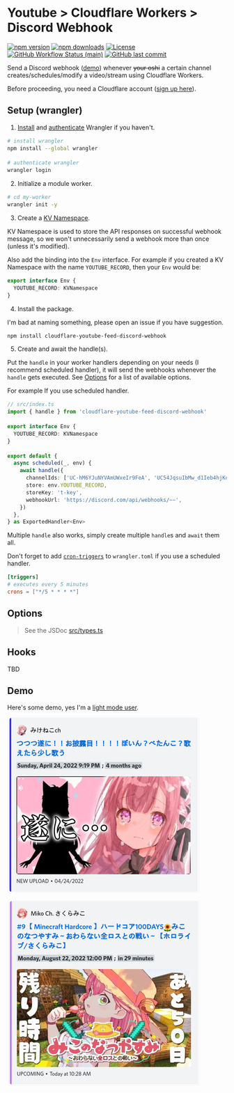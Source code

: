 # Youtube > Cloudflare Workers > Discord Webhook

[![npm version](https://img.shields.io/npm/v/cloudflare-youtube-feed-discord-webhook?style=for-the-badge)](https://www.npmjs.com/package/cloudflare-youtube-feed-discord-webhook)
[![npm downloads](https://img.shields.io/npm/dw/cloudflare-youtube-feed-discord-webhook?style=for-the-badge)](https://www.npmjs.com/package/cloudflare-youtube-feed-discord-webhook)
[![License](https://img.shields.io/github/license/Aynh/cloudflare-youtube-feed-discord-webhook?style=for-the-badge)](./LICENSE)
[![GitHub Workflow Status (main)](https://img.shields.io/github/workflow/status/Aynh/cloudflare-youtube-feed-discord-webhook/Tests/main?label=tests&style=for-the-badge)](https://github.com/Aynh/cloudflare-youtube-feed-discord-webhook/actions/workflows/tests.yaml)
[![GitHub last commit](https://img.shields.io/github/last-commit/Aynh/cloudflare-youtube-feed-discord-webhook?style=for-the-badge)](https://github.com/Aynh/cloudflare-youtube-feed-discord-webhook/commit/HEAD)

Send a Discord webhook ([demo](#demo)) whenever ~~your oshi~~ a certain channel creates/schedules/modify a video/stream using Cloudflare Workers.

Before proceeding, you need a Cloudflare account ([sign up here](https://dash.cloudflare.com/sign-up)).

## Setup (wrangler)

1. [Install](https://developers.cloudflare.com/workers/wrangler/get-started/#install) and [authenticate](https://developers.cloudflare.com/workers/wrangler/get-started/#authenticate) Wrangler if you haven't.

```bash
# install wrangler
npm install --global wrangler

# authenticate wrangler
wrangler login
```

2. Initialize a module worker.

```bash
# cd my-worker
wrangler init -y
```

3. Create a [KV Namespace](https://developers.cloudflare.com/workers/wrangler/workers-kv/#create-a-kv-namespace-with-wrangler).

KV Namespace is used to store the API responses on successful webhook message, so we won't unnecessarily send a webhook more than once (unless it's modified).

Also add the binding into the `Env` interface. For example if you created a KV Namespace with the name `YOUTUBE_RECORD`, then your `Env` would be:

```typescript
export interface Env {
  YOUTUBE_RECORD: KVNamespace
}
```

4. Install the package.

I'm bad at naming something, please open an issue if you have suggestion.

```bash
npm install cloudflare-youtube-feed-discord-webhook
```

5. Create and await the handle(s).

Put the `handle` in your worker handlers depending on your needs (I recommend scheduled handler), it will send the webhooks whenever the `handle` gets executed. See [Options](#options) for a list of available options.

For example If you use scheduled handler.

```typescript
// src/index.ts
import { handle } from 'cloudflare-youtube-feed-discord-webhook'

export interface Env {
  YOUTUBE_RECORD: KVNamespace
}

export default {
  async scheduled(_, env) {
    await handle({
      channelIds: ['UC-hM6YJuNYVAmUWxeIr9FeA', 'UC54JqsuIbMw_d1Ieb4hjKoQ'],
      store: env.YOUTUBE_RECORD,
      storeKey: 't-key',
      webhookUrl: 'https://discord.com/api/webhooks/~~',
    })
  },
} as ExportedHandler<Env>
```

Multiple `handle` also works, simply create multiple `handle`s and `await` them all.

Don't forget to add [`cron-triggers`](https://developers.cloudflare.com/workers/platform/cron-triggers) to `wrangler.toml` if you use a scheduled handler.

```toml
[triggers]
# executes every 5 minutes
crons = ["*/5 * * * *"]
```

## Options

> See the JSDoc [src/types.ts](./src/types.ts)

## Hooks

TBD

## Demo

Here's some demo, yes I'm a [light mode user](https://www.youtube.com/watch?v=7YXPEnHX0po).

![New Upload Demo](demo/new_upload.png 'New Upload Demo')

![Upcoming Demo](demo/upcoming.png 'Upcoming Demo')
